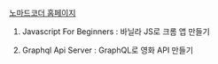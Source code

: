 [노마드코더 홈페이지](https://nomadcoders.co/)

1. Javascript For Beginners : 바닐라 JS로 크롬 앱 만들기

2. Graphql Api Server : GraphQL로 영화 API 만들기